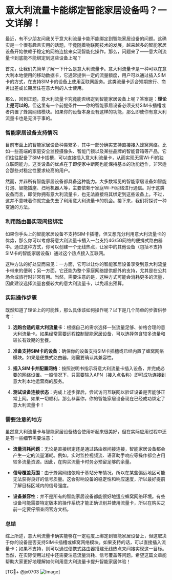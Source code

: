 # 意大利流量卡能绑定智能家居设备吗？一文详解！

最近，有不少朋友问我关于意大利流量卡能不能绑定到智能家居设备的问题。这确实是一个很有趣且实用的话题，毕竟随着物联网技术的发展，越来越多的智能家居设备开始依赖于稳定的网络连接来实现智能化操作。那么，问题来了——意大利流量卡到底能不能绑定到这些设备上呢？

首先，让我们先简单了解一下什么是意大利流量卡。意大利流量卡是一种可以在意大利本地使用的移动数据卡，它通常提供一定的流量额度，用户可以通过插入SIM卡的方式，在支持SIM卡的设备上使用互联网服务。这类流量卡适合短期旅行、商务出差或长期居住在意大利的人士使用。

那么，回到正题，意大利流量卡究竟能否绑定到智能家居设备上呢？答案是：**理论上是可以的**。但这里有一个前提条件——你的智能家居设备必须支持SIM卡插槽或者内置了蜂窝网络模块。如果你的设备本身没有这样的功能，那么即使你有意大利流量卡也是无济于事的。

### 智能家居设备支持情况

目前市面上的智能家居设备种类繁多，其中一部分确实支持直接接入蜂窝网络。比如一些高端的家庭安全监控摄像头、智能门锁以及某些品牌的智能音箱等产品，它们往往配备了SIM卡插槽，可以直接插入意大利流量卡，从而实现无需Wi-Fi的独立联网能力。这类设备的优点在于即便家中断网也能保持基本的功能运作，非常适合那些对稳定性要求较高的用户。

然而，并非所有智能家居设备都具备这种能力。大多数常见的智能家居设备如智能灯泡、智能插座、扫地机器人等，主要依赖于家庭Wi-Fi网络进行通信。对于这类设备而言，即使你拥有意大利流量卡，也无法直接将其绑定到这些设备上。不过，这并不意味着你就完全失去了利用意大利流量卡的机会。接下来，我们将探讨一种变通的方法。

### 利用路由器实现间接绑定

如果你手头上的智能家居设备不支持SIM卡插槽，但又想充分利用意大利流量卡的优势，那么你可以考虑将意大利流量卡插入一台支持4G/5G网络的便携式路由器中。通过这种方式，你可以创建一个无线热点，让家中的其他设备（包括不支持SIM卡的智能家居设备）通过这个热点接入互联网。

这种方法的好处显而易见：一方面，它可以让你的智能家居设备享受到意大利流量卡带来的便利；另一方面，它还能为整个家庭网络提供额外的支持，尤其是在公共场合或旅行时非常有用。当然，需要注意的是，这种方式可能会消耗更多的流量，因此建议选择流量套餐较大的意大利流量卡，以免超出预算。

### 实际操作步骤

既然知道了理论上的可能性，那么具体该如何操作呢？以下是几个简单的步骤供参考：

1. **选购合适的意大利流量卡**：根据自己的需求选择一张流量足够、价格合理的意大利流量卡。如果经常需要远程控制智能家居设备，可以选择包含较多流量和较长有效期的套餐。
   
2. **准备支持SIM卡的设备**：确保你的设备支持SIM卡插槽或已经内置了蜂窝网络模块。如果是便携式路由器，则需要确认其兼容性。

3. **插入SIM卡并配置网络**：按照说明书指示将意大利流量卡插入设备，并完成必要的网络设置。一般情况下，只需要输入APN（接入点名称）即可成功连接到意大利本地运营商的服务。

4. **测试设备连接状态**：完成上述步骤后，尝试访问互联网以验证设备是否能够正常上网。如果一切顺利，那么恭喜你，你的智能家居设备现在已经成功绑定了意大利流量卡！

### 需要注意的地方

虽然意大利流量卡与智能家居设备结合使用听起来很美好，但在实际应用过程中还是有一些细节需要注意：

- **流量消耗问题**：无论是直接绑定还是通过路由器间接连接，智能家居设备都会产生一定的流量消耗。例如，实时监控视频流、语音助手响应等操作都会占用较多流量资源。因此，在购买流量卡时务必预留足够的余量。

- **信号覆盖范围**：由于蜂窝网络依赖于基站分布情况，所以在某些偏远地区可能无法获得良好的信号质量。这会影响设备的稳定性和响应速度，所以最好提前了解目标区域内的信号强度。

- **设备兼容性**：并不是所有的智能家居设备都能很好地适应蜂窝网络环境。有些设备可能需要特定版本的操作系统才能正确识别并使用流量卡，所以在购买之前一定要仔细查阅官方文档。

### 总结

综上所述，意大利流量卡确实能够在一定程度上绑定到智能家居设备上，但这取决于你的设备是否支持SIM卡插槽或蜂窝网络模块。如果支持的话，可以直接插入流量卡；如果不支持，则可以通过便携式路由器搭建无线热点来间接实现这一目标。当然，在实际使用过程中还需要注意流量消耗、信号覆盖等问题。希望这篇文章能帮助大家更好地理解如何利用意大利流量卡提升智能家居体验！

[TG💪+ @jx0703 ![Image](https://github.com/user-attachments/assets/dbca1d08-cadb-493c-b0ec-ad6f7a83f270)]